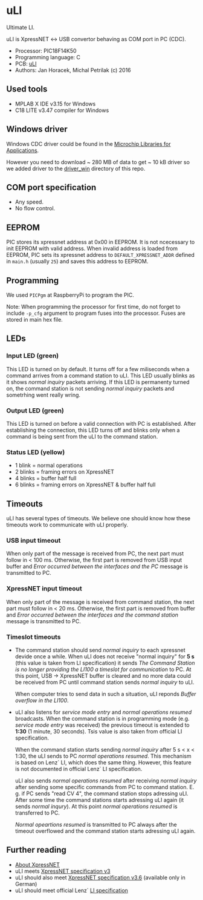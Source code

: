 # uLI
Ultimate LI.

uLI is XpressNET &#8596; USB convertor behaving as COM port in PC (CDC).

* Processor: PIC18F14K50
* Programming language: C
* PCB: [uLI](https://github.com/kmzbrnoI/uLI-pcb)
* Authors: Jan Horacek, Michal Petrilak (c) 2016

## Used tools

- MPLAB X IDE v3.15 for Windows
- C18 LITE v3.47 compiler for Windows

## Windows driver

Windows CDC driver could be found in the
[Microchip Libraries for Applications](http://www.microchip.com/mplab/microchip-libraries-for-applications).

However you need to download ~ 280 MB of data to get ~ 10 kB driver so we added
driver to the [driver_win](driver_win/) directory of this repo.

## COM port specification

* Any speed.
* No flow control.

## EEPROM

PIC stores its xpressnet address at 0x00 in EEPROM. It is not ncecessary to
init EEPROM with valid address. When invalid address is loaded from EEPROM,
PIC sets its xpressnet address to `DEFAULT_XPRESSNET_ADDR` defined in `main.h`
(usually `25`) and saves this address to EEPROM.

## Programming

We used `PICPgm` at RaspberryPi to program the PIC.

Note: When programming the processor for first time, do not forget to include
`-p_cfg` argument to program fuses into the processor. Fuses are stored in main
hex file.

## LEDs

### Input LED (green)
This LED is turned on by default. It turns off for a few miliseconds when a
command arrives from a command station to uLI. This LED usually blinks as it
shows *normal inquiry* packets arriving. If this LED is permanenty turned on,
the command station is not sending *normal inquiry* packets and sometrhing went
really wring.

### Output LED (green)
This LED is turned on before a valid connection with PC is established. After
establishing the connection, this LED turns off and blinks only when a command
is being sent from the uLI to the command station.

### Status LED (yellow)
- 1 blink = normal operations
- 2 blinks = framing errors on XpressNET
- 4 blinks = buffer half full
- 6 blinks = framing errors on XpressNET & buffer half full

## Timeouts

uLI has several types of timeouts. We believe one should know how these timeouts
work to communicate with uLI properly.

### USB input timeout
When only part of the message is received from PC, the next part must
follow in < 100 ms. Otherwise, the first part is removed from USB input buffer and
*Error occurred between the interfaces and the PC* message is transmitted to PC.

### XpressNET input timeout
When only part of the message is received from command station, the next part must
follow in < 20 ms. Otherwise, the first part is removed from buffer and
*Error occurred between the interfaces and the command station* message is
transmitted to PC.

### Timeslot timeouts
- The command station should send *normal inquiry* to each xpressnet devide
  once a while. When uLI does not receive "normal inquiry" for **5 s** (this value is
  taken from LI specification) it sends *The Command Station is no longer providing
  the LI100 a timeslot for communication* to PC. At this point, USB → XpressNET
  buffer is cleared and no more data could be received from PC until command
  station sends *normal inquiry* to uLI.

  When computer tries to send data in such a situation, uLI reponds
  *Buffer overflow in the LI100*.

- uLI also listens for *service mode entry* and *normal operations resumed*
  broadcasts. When the command station is in programming mode (e.g. *service
  mode entry* was received) the previous timeout is extended to **1:30** (1 minute,
  30 seconds). Tsis value is also taken from official LI specification.

  When the command station starts sending *normal inquiry* after 5 s < x < 1:30,
  the uLI sends to PC *normal operations resumed*. This mechanism is based
  on Lenz\` LI, which does the same thing. However, this feature is not documented
  in official Lenz` LI specification.

  uLI also sends *normal operations resumed* after receiving *normal inquiry*
  after sending some specific commands from PC to command station. E. g. if PC
  sends "read CV 4", the command station stops adressing uLI. After some time
  the command stations starts adressing uLI again (it sends *normal inqury*).
  At this point *normal operations resumed* is transferred to PC.

  *Normal opeartions resumed* is transmitted to PC always after the timeout
  overflowed and the command station starts adressing uLI again.


## Further reading

- [About XpressNET](http://www.opendcc.de/info/xpressnet/xpressnet_e.html)
- uLI meets [XpressNET specification v3](http://www.lenzusa.com/1newsite1/Manuals/xpressnet.pdf)
- uLI should also meet [XpressNET specification v3.6](http://wiki.rocrail.net/lib/exe/fetch.php?id=xpressnet-en&cache=cache&media=xpressnet:xpressnet-lan-usb-23151-v1.pdf) (available only in German)
- uLI should meet official Lenz` [LI specification](http://www.lenzusa.com/1newsite1/Manuals/LI-USB_XpressNet_Supplement.pdf)
